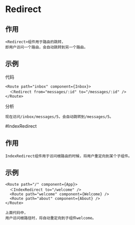 

# Redirect 

## 作用

    <Redirect>组件用于路由的跳转，
    即用户访问一个路由，会自动跳转到另一个路由。

## 示例

代码

    <Route path="inbox" component={Inbox}>
      ＜Redirect from="messages/:id" to="/messages/:id" />
    </Route>

分析

    现在访问/inbox/messages/5，会自动跳转到/messages/5。




#IndexRedirect

## 作用

    IndexRedirect组件用于访问根路由的时候，将用户重定向到某个子组件。

## 示例
    
    <Route path="/" component={App}>
      ＜IndexRedirect to="/welcome" />
      <Route path="welcome" component={Welcome} />
      <Route path="about" component={About} />
    </Route>
    
    上面代码中，
    用户访问根路径时，将自动重定向到子组件welcome。